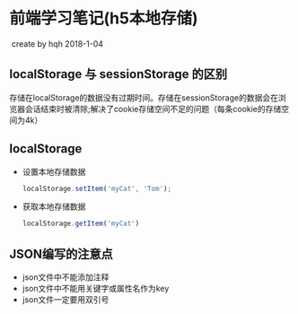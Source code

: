 # 前端学习笔记(h5本地存储)

​		create by hqh 2018-1-04

## localStorage 与 sessionStorage 的区别	

​	存储在localStorage的数据没有过期时间。存储在sessionStorage的数据会在浏览器会话结束时被清除;解决了cookie存储空间不足的问题（每条cookie的存储空间为4k）

##	localStorage

* 设置本地存储数据

  ```js
  localStorage.setItem('myCat', 'Tom');	
  ```

* 获取本地存储数据

  ```js
  localStorage.getItem('myCat')
  ```

##  JSON编写的注意点

* json文件中不能添加注释
* json文件中不能用关键字或属性名作为key
* json文件一定要用双引号